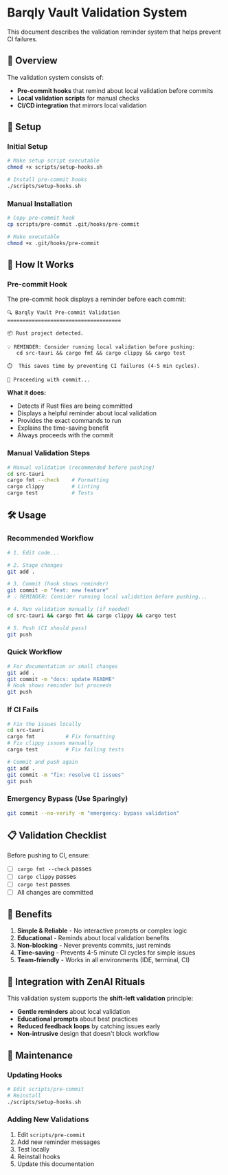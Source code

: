 # Barqly Vault Validation System

This document describes the validation reminder system that helps prevent CI failures.

## 🎯 Overview

The validation system consists of:
- **Pre-commit hooks** that remind about local validation before commits
- **Local validation scripts** for manual checks
- **CI/CD integration** that mirrors local validation

## 🔧 Setup

### Initial Setup
```bash
# Make setup script executable
chmod +x scripts/setup-hooks.sh

# Install pre-commit hooks
./scripts/setup-hooks.sh
```

### Manual Installation
```bash
# Copy pre-commit hook
cp scripts/pre-commit .git/hooks/pre-commit

# Make executable
chmod +x .git/hooks/pre-commit
```

## 🚀 How It Works

### Pre-commit Hook
The pre-commit hook displays a reminder before each commit:

```
🔍 Barqly Vault Pre-commit Validation
=====================================

📦 Rust project detected.

💡 REMINDER: Consider running local validation before pushing:
   cd src-tauri && cargo fmt && cargo clippy && cargo test

⏱️  This saves time by preventing CI failures (4-5 min cycles).

📝 Proceeding with commit...
```

**What it does:**
- Detects if Rust files are being committed
- Displays a helpful reminder about local validation
- Provides the exact commands to run
- Explains the time-saving benefit
- Always proceeds with the commit

### Manual Validation Steps
```bash
# Manual validation (recommended before pushing)
cd src-tauri
cargo fmt --check    # Formatting
cargo clippy         # Linting
cargo test           # Tests
```

## 🛠️ Usage

### Recommended Workflow
```bash
# 1. Edit code...

# 2. Stage changes
git add .

# 3. Commit (hook shows reminder)
git commit -m "feat: new feature"
# 💡 REMINDER: Consider running local validation before pushing...

# 4. Run validation manually (if needed)
cd src-tauri && cargo fmt && cargo clippy && cargo test

# 5. Push (CI should pass)
git push
```

### Quick Workflow
```bash
# For documentation or small changes
git add .
git commit -m "docs: update README"
# Hook shows reminder but proceeds
git push
```

### If CI Fails
```bash
# Fix the issues locally
cd src-tauri
cargo fmt          # Fix formatting
# Fix clippy issues manually
cargo test         # Fix failing tests

# Commit and push again
git add .
git commit -m "fix: resolve CI issues"
git push
```

### Emergency Bypass (Use Sparingly)
```bash
git commit --no-verify -m "emergency: bypass validation"
```

## 📋 Validation Checklist

Before pushing to CI, ensure:
- [ ] `cargo fmt --check` passes
- [ ] `cargo clippy` passes  
- [ ] `cargo test` passes
- [ ] All changes are committed

## 🎯 Benefits

1. **Simple & Reliable** - No interactive prompts or complex logic
2. **Educational** - Reminds about local validation benefits
3. **Non-blocking** - Never prevents commits, just reminds
4. **Time-saving** - Prevents 4-5 minute CI cycles for simple issues
5. **Team-friendly** - Works in all environments (IDE, terminal, CI)

## 🔄 Integration with ZenAI Rituals

This validation system supports the **shift-left validation** principle:
- **Gentle reminders** about local validation
- **Educational prompts** about best practices
- **Reduced feedback loops** by catching issues early
- **Non-intrusive** design that doesn't block workflow

## 📝 Maintenance

### Updating Hooks
```bash
# Edit scripts/pre-commit
# Reinstall
./scripts/setup-hooks.sh
```

### Adding New Validations
1. Edit `scripts/pre-commit`
2. Add new reminder messages
3. Test locally
4. Reinstall hooks
5. Update this documentation 
